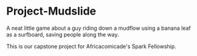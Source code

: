 # Project-Mudslide
A neat little game about a guy riding down a mudflow using a banana leaf as a surfboard, saving people along the way.

This is our capstone project for Africacomicade's Spark Fellowship.
